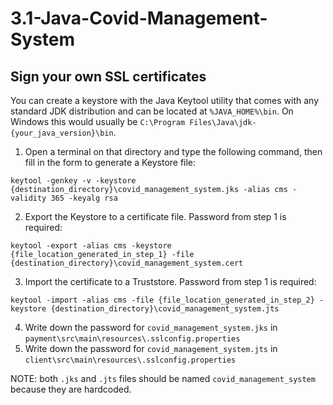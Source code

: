 # 3.1-Java-Covid-Management-System

## Sign your own SSL certificates
You can create a keystore with the Java Keytool utility that comes with any standard JDK distribution and can be located at `%JAVA_HOME%\bin`. On Windows this would usually be `C:\Program Files\Java\jdk-{your_java_version}\bin`.
1. Open a terminal on that directory and type the following command, then fill in the form to generate a Keystore file:
```
keytool -genkey -v -keystore {destination_directory}\covid_management_system.jks -alias cms -validity 365 -keyalg rsa
```
2. Export the Keystore to a certificate file. Password from step 1 is required:
```
keytool -export -alias cms -keystore {file_location_generated_in_step_1} -file {destination_directory}\covid_management_system.cert
```
3. Import the certificate to a Truststore. Password from step 1 is required:
```
keytool -import -alias cms -file {file_location_generated_in_step_2} -keystore {destination_directory}\covid_management_system.jts
```
4. Write down the password for `covid_management_system.jks` in `payment\src\main\resources\.sslconfig.properties`
5. Write down the password for `covid_management_system.jts` in `client\src\main\resources\.sslconfig.properties`

NOTE: both `.jks` and `.jts` files should be named `covid_management_system` because they are hardcoded.
